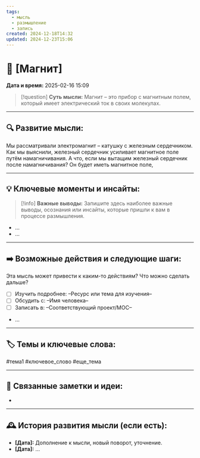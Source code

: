 ```yaml
---
tags:
  - мысль
  - размышление
  - запись
created: 2024-12-18T14:32
updated: 2024-12-23T15:06
---
```


# 💭  [Магнит]

**Дата и время:** 2025-02-16 15:09

> [!question] **Суть мысли:**
> Магнит – это прибор с магнитным полем, который имеет электрический ток в своих молекулах.

---

## 🔍 Развитие мысли:

Мы рассматривали электромагнит – катушку с железным сердечником. Как мы выяснили, железный сердечник усиливает магнитное поле путём намагничивания. А что, если мы вытащим железный сердечник после намагничивания? Он будет иметь магнитное поле, 

---

## 💡 Ключевые моменты и инсайты:

> [!info] **Важные выводы:**
> Запишите здесь наиболее важные выводы, осознания или инсайты, которые пришли к вам в процессе размышления.

- ...
- ...

---

## ➡️ Возможные действия и следующие шаги:

Эта мысль может привести к каким-то действиям? Что можно сделать дальше?

- [ ] Изучить подробнее: –Ресурс или тема для изучения–
- [ ] Обсудить с: –Имя человека–
- [ ] Записать в: –Соответствующий проект/MOC–
- ...

---

## 🏷️ Темы и ключевые слова:

#тема1 #ключевое_слово #еще_тема

---

## 🔄 Связанные заметки и идеи:

- 

---

## 🕰️ История развития мысли (если есть):

* **[Дата]:**  Дополнение к мысли, новый поворот, уточнение.
* **[Дата]:**  ...
